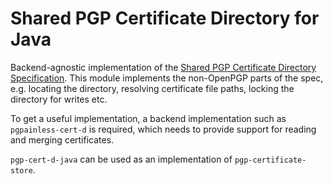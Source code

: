<!--
SPDX-FileCopyrightText: 2022 Paul Schaub <info@pgpainless.org>

SPDX-License-Identifier: Apache-2.0
-->

# Shared PGP Certificate Directory for Java

Backend-agnostic implementation of the [Shared PGP Certificate Directory Specification](https://sequoia-pgp.gitlab.io/pgp-cert-d/).
This module implements the non-OpenPGP parts of the spec, e.g. locating the directory, resolving certificate file paths,
locking the directory for writes etc.

To get a useful implementation, a backend implementation such as `pgpainless-cert-d` is required, which needs to provide
support for reading and merging certificates.

`pgp-cert-d-java` can be used as an implementation of `pgp-certificate-store`.